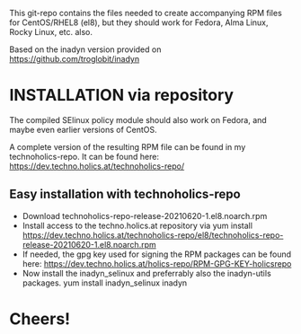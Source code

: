 This git-repo contains the files needed to create accompanying RPM files for CentOS/RHEL8 (el8), but they should work for Fedora, Alma Linux, Rocky Linux, etc. also.

Based on the inadyn version provided on https://github.com/troglobit/inadyn


# INSTALLATION via repository
The compiled SElinux policy module should also work on Fedora, and maybe even earlier versions of CentOS.

A complete version of the resulting RPM file can be found in my technoholics-repo.
It can be found here: https://dev.techno.holics.at/technoholics-repo/

## Easy installation with technoholics-repo
* Download technoholics-repo-release-20210620-1.el8.noarch.rpm
* Install access to the techno.holics.at repository via
yum install https://dev.techno.holics.at/technoholics-repo/el8/technoholics-repo-release-20210620-1.el8.noarch.rpm
* If needed, the gpg key used for signing the RPM packages can be found here: https://dev.techno.holics.at/holics-repo/RPM-GPG-KEY-holicsrepo
* Now install the inadyn_selinux and preferrably also the inadyn-utils packages.
yum install inadyn_selinux inadyn

# Cheers!


